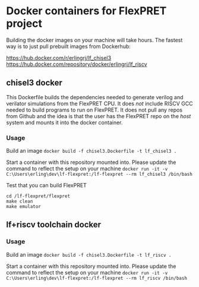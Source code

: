 # Docker containers for FlexPRET project
Building the docker images on your machine will take hours. The fastest way is to just pull prebuilt images from Dockerhub:

https://hub.docker.com/r/erlingrj/lf_chisel3
https://hub.docker.com/repository/docker/erlingrj/lf_riscv

## chisel3 docker
This Dockerfile builds the dependencies needed to generate verilog and verilator simulations from the FlexPRET CPU.
It does *not* include RISCV GCC needed to build programs to run on FlexPRET.
It does not pull any repos from Github and the idea is that the user has the FlexPRET repo on the *host* system and mounts it into the docker container.

### Usage
Build an image
`docker build -f chisel3.Dockerfile -t lf_chisel3 .`

Start a container with this repository mounted into. Please update the command to reflect the setup on your machine
`docker run -it -v C:\Users\erling\dev\lf-flexpret:/lf-flexpret --rm lf_chisel3 /bin/bash` 

Test that you can build FlexPRET

```
cd /lf-flexpret/flexpret
make clean
make emulator
```

## lf+riscv toolchain docker
### Usage
Build an image
`docker build -f chisel3.Dockerfile -t lf_riscv .`

Start a container with this repository mounted into. Please update the command to reflect the setup on your machine
`docker run -it -v C:\Users\erling\dev\lf-flexpret:/lf-flexpret --rm lf_riscv /bin/bash` 